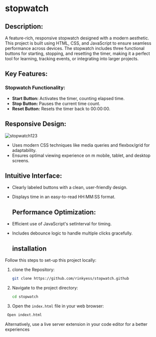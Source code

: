 
# stopwatch

## Description:

A feature-rich, responsive stopwatch designed with a modern aesthetic. This project is built using HTML, CSS, and JavaScript to ensure seamless performance across devices. The stopwatch includes three functional buttons for starting, stopping, and resetting the timer, making it a perfect tool for learning, tracking events, or integrating into larger projects.

## Key Features:

### Stopwatch Functionality:

- **Start Button:** Activates the timer, counting elapsed time.
- **Stop Button:** Pauses the current time count.
- **Reset Button:** Resets the timer back to 00:00:00.

## Responsive Design:

![stopwatch123](https://github.com/user-attachments/assets/95935638-2b41-4fb4-8aac-59409a029b8a)

- Uses modern CSS techniques like media queries and flexbox/grid for adaptability.
- Ensures optimal viewing experience on m mobile, tablet, and desktop screens.
  
## Intuitive Interface:

- Clearly labeled buttons with a clean, user-friendly design.
- Displays time in an easy-to-read HH:MM:SS format.

  ## Performance Optimization:

- Efficient use of JavaScript's setInterval for timing.
- Includes debounce logic to handle multiple clicks gracefully.

  ## installation

Follow this steps to set-up this project locally:

1. clone the Repository:
   ```bash
   git clone https://github.com/rinkyess/stopwatch.github
   ```
   
2. Navigate to the project directory:
   ```bash
   cd stopwatch
   ```

3. Open the `index.html` file in your web browser:
  ```bash
   Open indext.html
  ```

Alternatively, use a live server extension in your code editor for a better experiences


